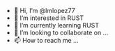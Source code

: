 - 👋 Hi, I’m @lmlopez77
- 👀 I’m interested in RUST
- 🌱 I’m currently learning RUST
- 💞️ I’m looking to collaborate on ...
- 📫 How to reach me ...

<!---
lmlopez77/lmlopez77 is a ✨ special ✨ repository because its `README.md` (this file) appears on your GitHub profile.
You can click the Preview link to take a look at your changes.
--->

